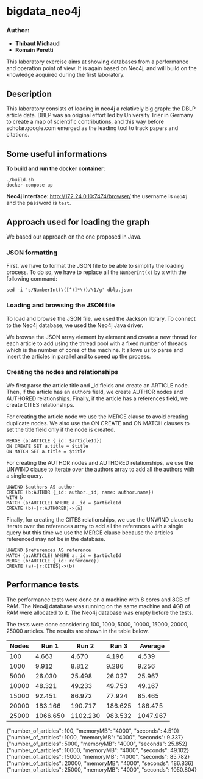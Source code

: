 # bigdata_neo4j

### Author:
- **Thibaut Michaud**
- **Romain Peretti**

This laboratory exercise aims at showing databases from a performance and operation point of view. It is again based on Neo4j, and will build on the knowledge acquired during the first laboratory.

## Description
This laboratory consists of loading in neo4j a relatively big graph: the DBLP article data.  DBLP  was  an  original  effort  led  by  University  Trier  in  Germany  to  create  a  map  of scientific contributions, and this way before scholar.google.com emerged as the leading tool to track papers and citations. 

## Some useful informations
**To build and run the docker container**:
```
./build.sh
docker-compose up
```

**Neo4j interface**: http://172.24.0.10:7474/browser/
the username is `neo4j` and the password is `test`.

## Approach used for loading the graph

We based our approach on the one proposed in Java.

### JSON formatting
First, we have to format the JSON file to be able to simplify the loading process. To do so, we have to replace all the `NumberInt(x)` by `x` with the following command:
```
sed -i 's/NumberInt(\([^)]*\))/\1/g' dblp.json
```

### Loading and browsing the JSON file

To load and browse the JSON file, we used the Jackson library. 
To connect to the Neo4j database, we used the Neo4j Java driver.

We browse the JSON array element by element and create a new thread for each article to add using the thread pool with a fixed number of threads which is the number of cores of the machine. It allows us to parse and insert the articles in parallel and to speed up the process.

### Creating the nodes and relationships

We first parse the article title and _id fields and create an ARTICLE node. Then, if the article has an authors field, we create AUTHOR nodes and AUTHORED relationships. Finally, if the article has a references field, we create CITES relationships.

For creating the article node we use the MERGE clause to avoid creating duplicate nodes. We also use the ON CREATE and ON MATCH clauses to set the title field only if the node is created.
```
MERGE (a:ARTICLE {_id: $articleId})
ON CREATE SET a.title = $title
ON MATCH SET a.title = $title
```

For creating the AUTHOR nodes and AUTHORED relationships, we use the UNWIND clause to iterate over the authors array to add all the authors with a single query.
```
UNWIND $authors AS author
CREATE (b:AUTHOR {_id: author._id, name: author.name})
WITH b
MATCH (a:ARTICLE) WHERE a._id = $articleId
CREATE (b)-[r:AUTHORED]->(a)
```

Finally, for creating the CITES relationships, we use the UNWIND clause to iterate over the references array to add all the references with a single query but this time we use the MERGE clause because the articles referenced may not be in the database.
```
UNWIND $references AS reference
MATCH (a:ARTICLE) WHERE a._id = $articleId
MERGE (b:ARTICLE {_id: reference})
CREATE (a)-[r:CITES]->(b)
```

## Performance tests
The performance tests were done on a machine with 8 cores and 8GB of RAM. The Neo4j database was running on the same machine and 4GB of RAM were allocated to it. The Neo4j database was empty before the tests.

The tests were done considering 100, 1000, 5000, 10000, 15000, 20000, 25000 articles. The results are shown in the table below.

| Nodes |  Run 1 |  Run 2 |  Run 3 | Average |
|-------|--------|--------|--------|---------|
|  100  |  4.663 |  4.670 |  4.196 |  4.539  |
|  1000 |  9.912 |  8.812 |  9.286 |  9.256  |
|  5000 | 26.030 | 25.498 | 26.027 | 25.967  |
| 10000 | 48.321 | 49.233 | 49.753 | 49.167  |
| 15000 | 92.451 | 86.972 | 77.924 | 85.465  |
| 20000 | 183.166| 190.717| 186.625| 186.475 |
| 25000 | 1066.650| 1102.230| 983.532| 1047.967|

{"number_of_articles": 100, "memoryMB": "4000", "seconds": 4.510}  
{"number_of_articles": 1000, "memoryMB": "4000", "seconds": 9.337}  
{"number_of_articles": 5000, "memoryMB": "4000", "seconds": 25.852}  
{"number_of_articles": 10000, "memoryMB": "4000", "seconds": 49.102}  
{"number_of_articles": 15000, "memoryMB": "4000", "seconds": 85.782}  
{"number_of_articles": 20000, "memoryMB": "4000", "seconds": 186.836}  
{"number_of_articles": 25000, "memoryMB": "4000", "seconds": 1050.804}  

